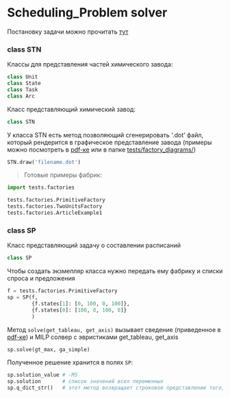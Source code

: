 # Scheduling_Problem solver

Постановку задачи можно прочитать [тут](scheduling_problem.pdf)

### class STN
Классы для представления частей химического завода:
```python
class Unit
class State
class Task
class Arc
```



Класс представляющий химический завод:
```python
class STN
```

У класса STN есть метод позволяющий сгенерировать '.dot' файл, который рендерится в графическое представление завода (примеры можно посмотреть в [pdf-ке](scheduling_problem.pdf) или в папке [tests/factory_diagrams/](../tests/factory_diagrams/))

```python
STN.draw('filename.dot')
```

> Готовые примеры фабрик: 
```python
import tests.factories

tests.factories.PrimitiveFactory
tests.factories.TwoUnitsFactory
tests.factories.ArticleExample1
```

### class SP
Класс представляющий задачу о составлении расписаний

```python
class SP
```
Чтобы создать экзмепляр класса нужно передать ему фабрику и списки спроса и предложения

```python
f = tests.factories.PrimitiveFactory
sp = SP(f,
        {f.states[1]: [0, 100, 0, 100]},
        {f.states[0]: [100, 0, 100, 0]}
        )
```

Метод ```solve(get_tableau, get_axis)``` вызывает сведение (приведенное в [pdf-ке](scheduling_problem.pdf)) и MILP солвер с эвристиками get_tableau, get_axis

```python
sp.solve(gt_max, ga_simple)
```


Полученное решение хранится в полях ```SP```:

```python
sp.solution_value # -MS  
sp.solution       # список значений всех переменных
sp.q_dict_str()   # этот метод возвращает строковое представление того, какое количество материала, проходящего обработку задачи 𝑖 на химиче-ском реакторк 𝑢 в начале периода 𝑡 (размер партии)
```
